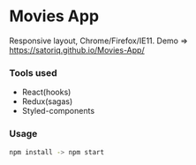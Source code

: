 # Movies App
Responsive layout, Chrome/Firefox/IE11. Demo => https://satoriq.github.io/Movies-App/

### Tools used
- React(hooks)
- Redux(sagas)
- Styled-components

### Usage
```sh
npm install -> npm start
```
